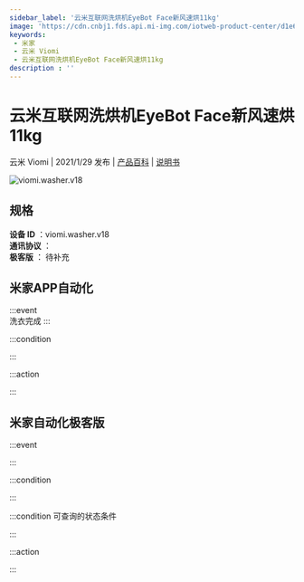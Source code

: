 ```yaml
---
sidebar_label: '云米互联网洗烘机EyeBot Face新风速烘11kg'
image: 'https://cdn.cnbj1.fds.api.mi-img.com/iotweb-product-center/d1e653afb1af852a7d91bad53f6cebb5_168_168.png?GalaxyAccessKeyId=AKVGLQWBOVIRQ3XLEW&Expires=9223372036854775807&Signature=s6iu9wP4krDoY29Yd8ytbJi7QGg='
keywords: 
 - 米家
 - 云米 Viomi
 - 云米互联网洗烘机EyeBot Face新风速烘11kg
description : ''
---
```

# 云米互联网洗烘机EyeBot Face新风速烘11kg

云米 Viomi | 2021/1/29 发布 | [产品百科](https://home.mi.com/webapp/content/baike/product/index.html?model=viomi.washer.v18/) | [说明书](https://home.mi.com/views/introduction.html?model=viomi.washer.v18&region=cn)

![viomi.washer.v18](https://cdn.cnbj1.fds.api.mi-img.com/iotweb-product-center/d1e653afb1af852a7d91bad53f6cebb5_168_168.png?GalaxyAccessKeyId=AKVGLQWBOVIRQ3XLEW&Expires=9223372036854775807&Signature=s6iu9wP4krDoY29Yd8ytbJi7QGg=)

## 规格  
> 
**设备 ID** ：viomi.washer.v18  
**通讯协议** ：  
**极客版**  ： 待补充 


## 米家APP自动化  

:::event  
洗衣完成
:::

:::condition  

:::

:::action   

:::

## 米家自动化极客版  

:::event  

:::

:::condition  

:::

:::condition 可查询的状态条件  

:::

:::action  

:::

        

